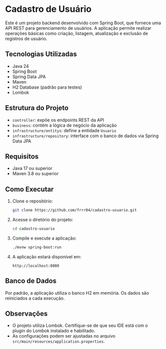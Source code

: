 # Cadastro de Usuário

Este é um projeto backend desenvolvido com Spring Boot, que fornece uma API REST para gerenciamento de usuários. A aplicação permite realizar operações básicas como criação, listagem, atualização e exclusão de registros de usuário.

## Tecnologias Utilizadas

- Java 24
- Spring Boot
- Spring Data JPA
- Maven
- H2 Database (padrão para testes)
- Lombok

## Estrutura do Projeto

- `controller`: expõe os endpoints REST da API
- `business`: contém a lógica de negócio da aplicação
- `infrastructure/entitys`: define a entidade `Usuario`
- `infrastructure/repository`: interface com o banco de dados via Spring Data JPA

## Requisitos

- Java 17 ou superior
- Maven 3.8 ou superior

## Como Executar

1. Clone o repositório:
   ```bash
   git clone https://github.com/frrr04/cadastro-usuario.git
   ```

2. Acesse o diretório do projeto:
   ```bash
   cd cadastro-usuario
   ```

3. Compile e execute a aplicação:
   ```bash
   ./mvnw spring-boot:run
   ```

4. A aplicação estará disponível em:
   ```
   http://localhost:8080
   ```

## Banco de Dados

Por padrão, a aplicação utiliza o banco H2 em memória. Os dados são reiniciados a cada execução.

## Observações

- O projeto utiliza Lombok. Certifique-se de que seu IDE está com o plugin do Lombok instalado e habilitado.
- As configurações podem ser ajustadas no arquivo `src/main/resources/application.properties`.
